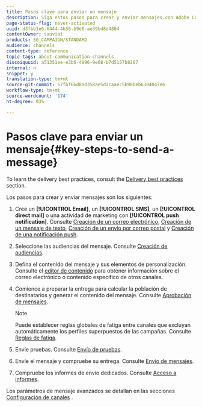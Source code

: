 ```yaml
---
title: Pasos clave para enviar un mensaje
description: Siga estos pasos para crear y enviar mensajes con Adobe Campaign.
page-status-flag: never-activated
uuid: d3fbb1e6-6444-4b56-b9d6-ae39bd8d4804
contentOwner: sauviat
products: SG_CAMPAIGN/STANDARD
audience: channels
content-type: reference
topic-tags: about-communication-channels
discoiquuid: a51351ee-e3b6-4996-9e68-b7d5157b8207
internal: n
snippet: y
translation-type: tm+mt
source-git-commit: 67fbf66d8ad358ae5d2caaec5b90beb6304047e6
workflow-type: tm+mt
source-wordcount: '174'
ht-degree: 93%

---
```



# Pasos clave para enviar un mensaje{#key-steps-to-send-a-message}

To learn the delivery best practices, consult the [Delivery best practices](../../sending/using/delivery-best-practices.md) section.

Los pasos para crear y enviar mensajes son los siguientes:

1. Cree un **[!UICONTROL Email]**, un **[!UICONTROL SMS]**, un **[!UICONTROL direct mail]** o una actividad de marketing con **[!UICONTROL push notification]**. Consulte [Creación de un correo electrónico](../../channels/using/creating-an-email.md), [Creación de un mensaje de texto](../../channels/using/creating-an-sms-message.md), [Creación de un envío por correo postal](../../channels/using/creating-the-direct-mail.md) y [Creación de una notificación push](../../channels/using/preparing-and-sending-a-push-notification.md).
1. Seleccione las audiencias del mensaje. Consulte [Creación de audiencias](../../audiences/using/creating-audiences.md).
1. Defina el contenido del mensaje y sus elementos de personalización. Consulte el [editor de contenido](../../designing/using/designing-content-in-adobe-campaign.md) para obtener información sobre el correo electrónico o contenido específico de otros canales.
1. Comience a preparar la entrega para calcular la población de destinatarios y generar el contenido del mensaje. Consulte [Aprobación de mensajes](../../sending/using/preparing-the-send.md).

   >[!NOTE]
   >
   >Puede establecer reglas globales de fatiga entre canales que excluyan automáticamente los perfiles superpuestos de las campañas. Consulte [Reglas de fatiga](../../sending/using/fatigue-rules.md).

1. Envíe pruebas. Consulte [Envío de pruebas](../../sending/using/sending-proofs.md).
1. Envíe el mensaje y compruebe su entrega. Consulte [Envío de mensajes](../../sending/using/confirming-the-send.md).
1. Compruebe los informes de envío dedicados. Consulte [Acceso a informes](../../reporting/using/about-dynamic-reports.md).

Los parámetros de mensaje avanzados se detallan en las secciones [Configuración de canales](../../administration/using/about-channel-configuration.md) .
